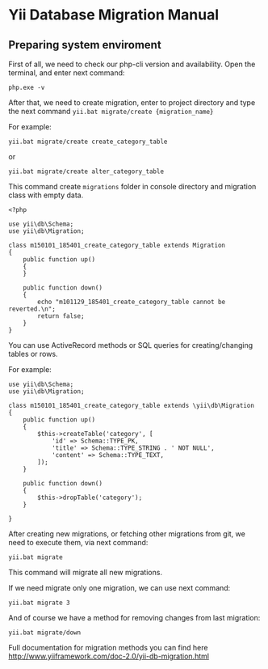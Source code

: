 Yii Database Migration Manual
=============================

Preparing system enviroment
---------------------------

First of all, we need to check our php-cli version and availability. Open the terminal, and enter next command:

``` php.exe -v ```

After that, we need to create migration, enter to project directory and type the next command
``` yii.bat migrate/create {migration_name} ```

For example:

``` yii.bat migrate/create create_category_table ```

or

``` yii.bat migrate/create alter_category_table ```

This command create ``` migrations ``` folder in console directory and migration class with empty data.

``` 
<?php

use yii\db\Schema;
use yii\db\Migration;

class m150101_185401_create_category_table extends Migration
{
    public function up()
    {
    }

    public function down()
    {
        echo "m101129_185401_create_category_table cannot be reverted.\n";
        return false;
    }
} 
```
You can use ActiveRecord methods or SQL queries for creating/changing tables or rows.

For example:

```
use yii\db\Schema;
use yii\db\Migration;

class m150101_185401_create_category_table extends \yii\db\Migration
{
    public function up()
    {
        $this->createTable('category', [
            'id' => Schema::TYPE_PK,
            'title' => Schema::TYPE_STRING . ' NOT NULL',
            'content' => Schema::TYPE_TEXT,
        ]);
    }

    public function down()
    {
        $this->dropTable('category');
    }

}
```


After creating new migrations, or fetching other migrations from git, we need to execute them, via next command:

``` yii.bat migrate ```

This command will migrate all new migrations.

If we need migrate only one migration, we can use next command: 

``` yii.bat migrate 3 ```

And of course we have a method for removing changes from last migration:

``` yii.bat migrate/down ```


Full documentation for migration methods you can find here http://www.yiiframework.com/doc-2.0/yii-db-migration.html
